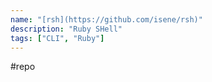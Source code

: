 ```yaml
---
name: "[rsh](https://github.com/isene/rsh)"
description: "Ruby SHell"
tags: ["CLI", "Ruby"]
---
```

#repo